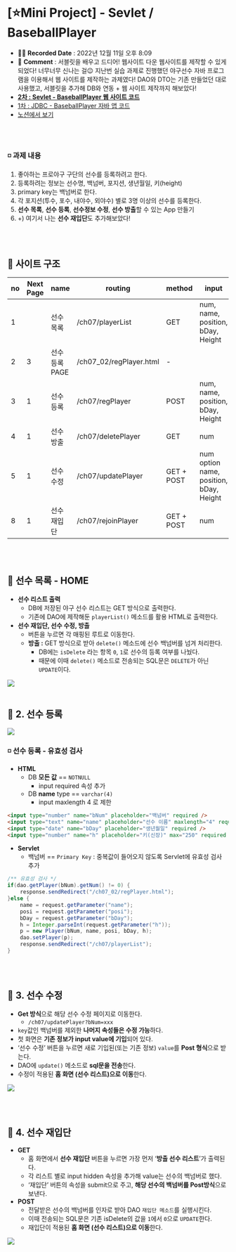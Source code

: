 # [⭐Mini Project] - Sevlet / BaseballPlayer

- ✍🏻 **Recorded Date** : 2022년 12월 11일 오후 8:09
- 💬 **Comment** : 서블릿을 배우고 드디어! 웹사이트 다운 웹사이트를 제작할 수 있게 되었다! 너무너무 신나는 걸😉 지난번 실습 과제로 진행했던 야구선수 자바 프로그램을 이용해서 웹 사이트를 제작하는 과제였다! DAO와 DTO는 기존 만들었던 대로 사용했고, 서블릿을 추가해 DB와 연동 + 웹 사이트 제작까지 해보았다!
- [**2차 : Sevlet - BaseballPlayer 웹 사이트 코드**](https://github.com/6suk/JavaWebLecture/tree/master/src/main/java/baseballPlayer)
- [1차 : JDBC - BaseballPlayer 자바 앱 코드](https://github.com/6suk/JavaLecture/tree/master/src/mysql/baseballPlayer)
- [노션에서 보기](https://www.notion.so/Mini-Project-Sevlet-BaseballPlayer-f6d714fa630d473e853af7f6f56bc0b4)

<br><br>

### ◽ 과제 내용

1. 좋아하는 프로야구 구단의 선수를 등록하려고 한다.
2. 등록하려는 정보는 선수명, 백넘버, 포지션, 생년월일, 키(height)
3. primary key는 백넘버로 한다.
4. 각 포지션(투수, 포수, 내야수, 외야수) 별로 3명 이상의 선수를 등록한다.
5. **선수 목록**, **선수 등록**, **선수정보 수정**, **선수 방출**할 수 있는 App 만들기
6. +) 여기서 나는 **선수 재입단**도 추가해보았다!

<br><br>

## 🔸 사이트 구조

| no  | Next Page | name          | routing                 | method     | input                                      |
| --- | --------- | ------------- | ----------------------- | ---------- | ------------------------------------------ |
| 1   |           | 선수목록      | /ch07/playerList        | GET        | num, name, position, bDay, Height          |
| 2   | 3         | 선수등록 PAGE | /ch07_02/regPlayer.html | -          |                                            |
| 3   | 1         | 선수등록      | /ch07/regPlayer         | POST       | num, name, position, bDay, Height          |
| 4   | 1         | 선수방출      | /ch07/deletePlayer      | GET        | num                                        |
| 5   | 1         | 선수수정      | /ch07/updatePlayer      | GET + POST | num<br>option name, position, bDay, Height |
| 8   | 1         | 선수재입단    | /ch07/rejoinPlayer      | GET + POST | num                                        |

<br><br>

## 🔸 선수 목록 - HOME

- **선수 리스트 출력**
  - DB에 저장된 야구 선수 리스트는 GET 방식으로 출력한다.
  - 기존에 DAO에 제작해둔 `playerList()` 메소드를 활용 HTML로 출력한다.
- **선수 재입단, 선수 수정, 방출**
  - 버튼을 누르면 각 매핑된 루트로 이동한다.
  - **방출 :** GET 방식으로 받아 `delete()` 메소드에 선수 백넘버를 넘겨 처리한다.
    - DB에는 `isDelete` 라는 항목 `0`, `1`로 선수의 등록 여부를 나눴다.
    - 때문에 이때 `delete()` 메소드로 전송되는 SQL문은 `DELETE`가 아닌 `UPDATE`이다.

<img src = "./img/1211_01.png">
<br><br>

## 🔸 2. 선수 등록

<img src = "./img/1211_02.png">

<br>

### ◽ 선수 등록 - 유효성 검사

- **HTML**
  - DB **모든 값** == `NOTNULL`
    - input required 속성 추가
  - DB **name** type == `varchar(4)`
    - input maxlength 4 로 제한

```html
<input type="number" name="bNum" placeholder="백넘버" required />
<input type="text" name="name" placeholder="선수 이름" maxlength="4" required />
<input type="date" name="bDay" placeholder="생년월일" required />
<input type="number" name="h" placeholder="키(신장)" max="250" required />
```

- **Servlet**
  - 백넘버 == `Primary Key` : 중복값이 들어오지 않도록 Servlet에 유효성 검사 추가

```java
/** 유효성 검사 */
if(dao.getPlayer(bNum).getNum() != 0) {
	response.sendRedirect("/ch07_02/regPlayer.html");
}else {
	name = request.getParameter("name");
	posi = request.getParameter("posi");
	bDay = request.getParameter("bDay");
	h = Integer.parseInt(request.getParameter("h"));
	p = new Player(bNum, name, posi, bDay, h);
	dao.setPlayer(p);
	response.sendRedirect("/ch07/playerList");
}
```

<br><br>

## 🔸 3. 선수 수정

- **Get 방식**으로 해당 선수 수정 페이지로 이동한다.
  - `/ch07/updatePlayer?bNum=xxx`
- `key`값인 백넘버를 제외한 **나머지 속성들은 수정 가능**하다.
- 첫 화면은 **기존 정보가 input value에 기입**되어 있다.
- ‘선수 수정’ 버튼을 누르면 새로 기입된(또는 기존 정보) `value`를 **Post 형식**으로 받는다.
- DAO에 `update()` 메소드로 **sql문을 전송**한다.
- 수정이 적용된 **홈 화면 (선수 리스트)으로 이동**한다.

<img src = "./img/1211_03.png">

<br><br>

## 🔸 4. 선수 재입단

- **GET**
  - 홈 화면에서 **선수 재입단** 버튼을 누르면 가장 먼저 ‘**방출 선수 리스트**’가 출력된다.
  - 각 리스트 별로 input hidden 속성을 추가해 value는 선수의 백넘버로 했다.
  - ‘재입단’ 버튼의 속성을 submit으로 주고, **해당 선수의 백넘버를 Post방식**으로 보낸다.
- **POST**
  - 전달받은 선수의 백넘버를 인자로 받아 DAO `재입단 메소드`를 실행시킨다.
  - 이때 전송되는 SQL문은 기존 isDelete의 값을 `1`에서 `0`으로 `UPDATE`한다.
  - 재입단이 적용된 **홈 화면 (선수 리스트)으로 이동**한다.

<img src = "./img/1211_04.png">

<br><br><br><br>
